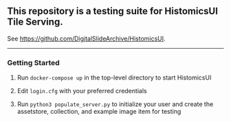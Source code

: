 ## This repository is a testing suite for HistomicsUI Tile Serving.
See https://github.com/DigitalSlideArchive/HistomicsUI.


------

### Getting Started

 1. Run `docker-compose up` in the top-level directory to start HistomicsUI

 2. Edit `login.cfg` with your preferred credentials

 3. Run `python3 populate_server.py` to initialize your user and create the assetstore, collection, and example image item for testing
